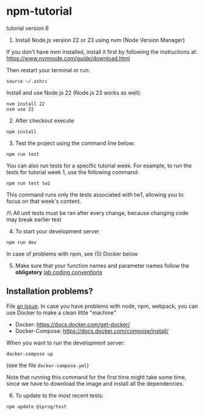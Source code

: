 # npm-tutorial
tutorial version 6

1. Install Node.js version 22 or 23 using nvm (Node Version Manager)

If you don't have nvm installed, install it first by following the instructions at: https://www.nvmnode.com/guide/download.html

Then restart your terminal or run:
```
source ~/.zshrc
```

Install and use Node.js 22 (Node.js 23 works as well):
```
nvm install 22
nvm use 22
```

2. After checkout execute
```
npm install
```


3. Test the project using the command line below:
```
npm run test
```

You can also run tests for a specific tutorial week. For example, to run the tests for tutorial week 1, use the following command:
```
npm run test tw1
```

This command runs only the tests associated with tw1, allowing you to focus on that week's content.

/!\ All unit tests must be ran after every change, because changing code may break earlier test


4. To start your development server
```
npm run dev
```

In case of problems with npm, see (5) Docker below



5. Make sure that your function names and parameter names follow the **obligatory** [lab coding conventions](https://docs.google.com/presentation/d/1CtxiAG9mJ6kslSl6psBBlVDafFD4b2Rh2G7ft1GQ08o/edit#slide=id.g17644a78da5_0_174)

## Installation problems?
File [an issue](https://gits-15.sys.kth.se/iprog/issues).
In case you have problems with node, npm, webpack, you can use Docker to make a clean little "machine"

* Docker: https://docs.docker.com/get-docker/
* Docker-Compose: https://docs.docker.com/compose/install/

When you want to run the development server:
```
docker-compose up
```
(see the file `docker-compose.yml`) 

Note that running this command for the first time might take some time, since we have to download the image and install all the dependencies.

6. To update to the most recent tests:
```
npm update @iprog/test
```



